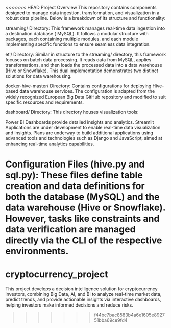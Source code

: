 <<<<<<< HEAD
Project Overview
This repository contains components designed to manage data ingestion, transformation, and visualization in a robust data pipeline. Below is a breakdown of its structure and functionality:

streaming/ Directory:
This framework manages real-time data ingestion into a destination database ( MySQL). It follows a modular structure with packages, each containing multiple modules, and each module implementing specific functions to ensure seamless data integration.

etl/ Directory:
Similar in structure to the streaming/ directory, this framework focuses on batch data processing. It reads data from MySQL, applies transformations, and then loads the processed data into a data warehouse (Hive or Snowflake). This dual implementation demonstrates two distinct solutions for data warehousing.

docker-hive-master/ Directory:
Contains configurations for deploying Hive-based data warehouse services. The configuration is adapted from the widely recognized European Big Data GitHub repository and modified to suit specific resources and requirements.

dashboard/ Directory:
This directory houses visualization tools:

Power BI Dashboards provide detailed insights and analytics.
Streamlit Applications are under development to enable real-time data visualization and insights.
Plans are underway to build additional applications using advanced tools and technologies such as Django and JavaScript, aimed at enhancing real-time analytics capabilities.

Configuration Files (hive.py and sql.py):
These files define table creation and data definitions for both the database (MySQL) and the data warehouse (Hive or Snowflake). However, tasks like constraints and data verification are managed directly via the CLI of the respective environments.
=======
# cryptocurrency_project
This project develops a decision intelligence solution for cryptocurrency investors, combining Big Data, AI, and BI to analyze real-time market data, predict trends, and provide actionable insights via interactive dashboards, helping investors make informed decisions and reduce risks.
>>>>>>> f44bc7bac8583b4a6e1605e892751bba69ce9fd4
